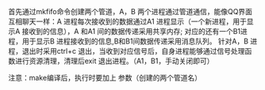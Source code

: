 首先通过mkfifo命令创建两个管道，A，B 两个进程通过管道通信，能像QQ界面互相聊天一样：A 进程每次接收到的数据通过A1 进程显示（一个新进程，用于显示A 接收到的信息），A 和A1 间的数据传递采用共享内存;  对应的还有一个B1进程，用于显示B 进程接收到的信息,B和B1间数据传递采用消息队列。 针对A，B 进程，退出时采用ctrl+c 退出，当收到对应信号后，自身进程能够通过信号处理函数进行资源清理，清理后exit 退出进程。（A1，B1，手动关闭即可）

注意：make编译后，执行时要加上 参数（创建的两个管道名）
